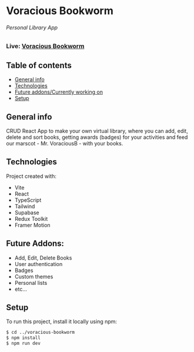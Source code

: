 # Voracious Bookworm

###### Personal Library App

### Live: [Voracious Bookworm]()

## Table of contents

- [General info](#general-info)
- [Technologies](#technologies)
- [Future addons/Currently working on](#future-addons)
- [Setup](#setup)

## General info

CRUD React App to make your own virtual library, where you can add, edit, delete and sort books, getting awards (badges) for your activities and feed our marscot - Mr. VoraciousB - with your books.

## Technologies

Project created with:

- Vite
- React
- TypeScript
- Tailwind
- Supabase
- Redux Toolkit
- Framer Motion

## Future Addons:

- Add, Edit, Delete Books
- User authentication
- Badges
- Custom themes
- Personal lists
- etc...

## Setup

To run this project, install it locally using npm:

```bash
$ cd ../voracious-bookworm
$ npm install
$ npm run dev
```
